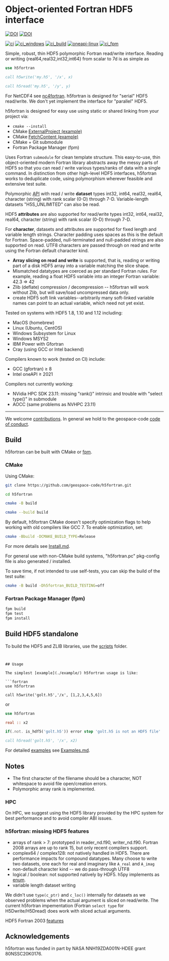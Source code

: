# Object-oriented Fortran HDF5 interface

[![DOI](https://joss.theoj.org/papers/10.21105/joss.02842/status.svg)](https://doi.org/10.21105/joss.02842)
[![DOI](https://zenodo.org/badge/128736984.svg)](https://zenodo.org/badge/latestdoi/128736984)

[![ci](https://github.com/geospace-code/h5fortran/actions/workflows/ci.yml/badge.svg)](https://github.com/geospace-code/h5fortran/actions/workflows/ci.yml)
[![ci_windows](https://github.com/geospace-code/h5fortran/actions/workflows/ci_windows.yml/badge.svg)](https://github.com/geospace-code/h5fortran/actions/workflows/ci_windows.yml)
[![ci_build](https://github.com/geospace-code/h5fortran/actions/workflows/ci_build.yml/badge.svg)](https://github.com/geospace-code/h5fortran/actions/workflows/ci_build.yml)
[![oneapi-linux](https://github.com/geospace-code/h5fortran/actions/workflows/oneapi-linux.yml/badge.svg)](https://github.com/geospace-code/h5fortran/actions/workflows/oneapi-linux.yml)
[![ci_fpm](https://github.com/geospace-code/h5fortran/actions/workflows/ci_fpm.yml/badge.svg)](https://github.com/geospace-code/h5fortran/actions/workflows/ci_fpm.yml)

Simple, robust, thin HDF5 polymorphic Fortran read/write interface.
Reading or writing {real64,real32,int32,int64} from scalar to 7d is as simple as

```fortran
use h5fortran

call h5write('my.h5', '/x', x)

call h5read('my.h5', '/y', y)
```

For NetCDF4 see [nc4fortran](https://github.com/geospace-code/nc4fortran/).
h5fortran is designed for "serial" HDF5 read/write.
We don't yet implement the interface for "parallel" HDF5.

h5fortran is designed for easy use using static or shared linking from your project via:

* `cmake --install`
* CMake [ExternalProject (example)](https://gist.github.com/scivision/dd0e7aa18ba1397b0274c82603e4650c)
* CMake [FetchContent (example)](https://gist.github.com/scivision/671633df71c5aaef7866d0c3a1504116)
* CMake + Git submodule
* Fortran Package Manager (fpm)

Uses Fortran `submodule` for clean template structure.
This easy-to-use, thin object-oriented modern Fortran library abstracts away the messy parts of HDF5 so that you can read / write various types/ranks of data with a single command.
In distinction from other high-level HDF5 interfaces, h5fortran works to deduplicate code, using polymorphism wherever feasible and extensive test suite.

Polymorphic [API](./API.md) with read / write **dataset** types int32, int64, real32, real64, character (string) with rank scalar (0-D) through 7-D.
Variable-length datasets "H5S_UNLIMITED" can also be read.

HDF5 **attributes** are also supported for read/write types int32, int64, real32, real64, character (string) with rank scalar (0-D) through 7-D.

For **character**, datasets and attributes are supported for fixed length and variable length strings.
Character padding uses spaces as this is the default for Fortran.
Space-padded, null-terminated and null-padded strings are also supported on read.
UTF8 characters are passed through on read and write using the Fortran default character kind.

* **Array slicing on read and write** is supported, that is, reading or writing part of a disk HDF5 array into a variable matching the slice shape.
* Mismatched datatypes are coerced as per standard Fortran rules. For example, reading a float HDF5 variable into an integer Fortran variable:  42.3 => 42
* Zlib (deflate) compression / decompression -- h5fortran will work without Zlib, but will save/load uncompressed data only.
* create HDF5 soft link variables--arbitrarily many soft-linked variable names can point to an actual variable, which need not yet exist.

Tested on systems with HDF5 1.8, 1.10 and 1.12 including:

* MacOS (homebrew)
* Linux (Ubuntu, CentOS)
* Windows Subsystem for Linux
* Windows MSYS2
* IBM Power with Gfortran
* Cray (using GCC or Intel backend)

Compilers known to work (tested on CI) include:

* GCC (gfortran) &ge; 8
* Intel oneAPI &ge; 2021

Compilers not currently working:

* NVidia HPC SDK 23.11: missing "rank()" intrinsic and trouble with "select type()" in submodule
* AOCC (same problems as NVHPC 23.11)

---

We welcome [contributions](https://github.com/geospace-code/.github/blob/main/CONTRIBUTING.md).
In general we hold to the geospace-code [code of conduct](https://github.com/geospace-code/.github/blob/main/CODE_OF_CONDUCT.md).

## Build

h5fortran can be built with CMake or [fpm](https://fpm.fortran-lang.org/).

### CMake

Using CMake:

```sh
git clone https://github.com/geospace-code/h5fortran.git

cd h5fortran

cmake -B build

cmake --build build
```

By default, h5fortran CMake doesn't specify optimization flags to help working with old compilers like GCC 7.
To enable optimization, set:

```sh
cmake -Bbuild -DCMAKE_BUILD_TYPE=Release
```

For more details see [Install.md](./Install.md).

For general use with non-CMake build systems, "h5fortran.pc" pkg-config file is also generated / installed.

To save time, if not intended to use self-tests, you can skip the build of the test suite:

```sh
cmake -B build -Dh5fortran_BUILD_TESTING=off
```

### Fortran Package Manager (fpm)

```sh
fpm build
fpm test
fpm install
```

## Build HDF5 standalone

To build the HDF5 and ZLIB libraries, use the [scripts](./scripts/) folder.
```


## Usage

The simplest [example](./example/) h5fortran usage is like:

```fortran
use h5fortran

call h5write('golt.h5','/x', [1,2,3,4,5,6])
```

or

```fortran
use h5fortran

real :: x2

if(.not. is_hdf5('golt.h5')) error stop 'golt.h5 is not an HDF5 file'

call h5read('golt.h5', '/x', x2)
```

For detailed [examples](./example/) see [Examples.md](./Examples.md).

## Notes

* The first character of the filename should be a character, NOT whitespace to avoid file open/creation errors.
* Polymorphic array rank is implemented.

### HPC

On HPC, we suggest using the HDF5 library provided by the HPC system for best performance and to avoid compiler ABI issues.

### h5fortran: missing HDF5 features

* arrays of rank > 7: prototyped in reader_nd.f90, writer_nd.f90. Fortran 2008 arrays are up to rank 15, but only recent compilers support.
* complex64 / complex128: not natively handled in HDF5. There are performance impacts for compound datatypes. Many choose to write two datasets, one each for real and imaginary like `A_real` and `A_imag`
* non-default character kind -- we do pass-through UTF8
* logical / boolean: not supported natively by HDF5. h5py implements as [enum](https://docs.h5py.org/en/stable/faq.html#what-datatypes-are-supported).
* variable length dataset writing

We didn't use `type(c_ptr)` and `c_loc()` internally for datasets as we observed problems when the actual argument is sliced on read/write.
The current h5fortran impementation (Fortran `select type` for H5Dwrite/H5Dread) does work with sliced actual arguments.

HDF5 Fortran 2003
[features](https://docs.hdfgroup.org/archive/support/HDF5/doc/fortran/NewFeatures_F2003.pdf)

## Acknowledgements

h5fortran was funded in part by NASA NNH19ZDA001N-HDEE grant 80NSSC20K0176.
